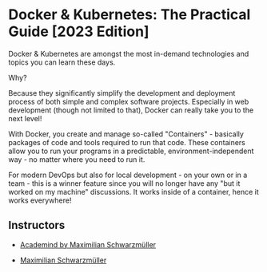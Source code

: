 # Docker & Kubernetes: The Practical Guide [2023 Edition]

Docker & Kubernetes are amongst the most in-demand technologies and topics you can learn these days.

Why?

Because they significantly simplify the development and deployment process of both simple and complex software projects. Especially in web development (though not limited to that), Docker can really take you to the next level!

With Docker, you create and manage so-called "Containers" - basically packages of code and tools required to run that code. These containers allow you to run your programs in a predictable, environment-independent way - no matter where you need to run it.

For modern DevOps but also for local development - on your own or in a team - this is a winner feature since you will no longer have any "but it worked on my machine" discussions. It works inside of a container, hence it works everywhere!


## Instructors

- [Academind by Maximilian Schwarzmüller](https://www.udemy.com/user/academind/)

- [Maximilian Schwarzmüller](https://www.udemy.com/user/maximilian-schwarzmuller/)




